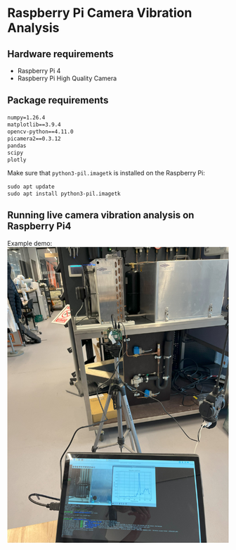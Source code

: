 # Raspberry Pi Camera Vibration Analysis

## Hardware requirements
- Raspberry Pi 4
- Raspberry Pi High Quality Camera

## Package requirements
```
numpy=1.26.4
matplotlib==3.9.4
opencv-python==4.11.0
picamera2==0.3.12
pandas
scipy
plotly
```
Make sure that `python3-pil.imagetk` is installed on the Raspberry Pi:
```
sudo apt update
sudo apt install python3-pil.imagetk
```

## Running live camera vibration analysis on Raspberry Pi4
Example demo: 
![demo](demo_footage/demo.jpg)
